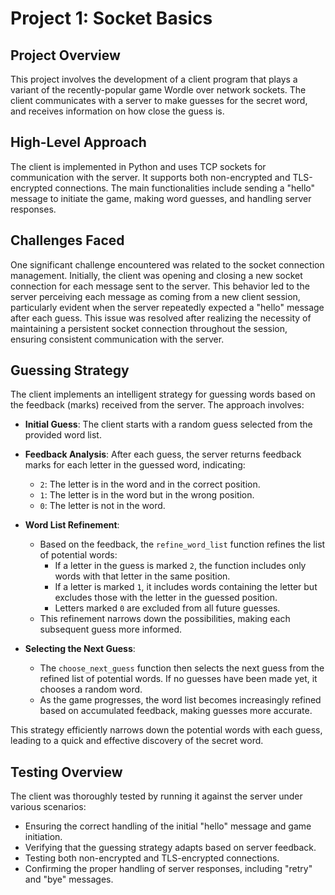 # Project 1: Socket Basics

## Project Overview
This project involves the development of a client program that plays a variant of the recently-popular game Wordle 
over network sockets. The client communicates with a server to make guesses for the secret word, and receives information
on how close the guess is.

## High-Level Approach
The client is implemented in Python and uses TCP sockets for communication with the server. It supports both 
non-encrypted and TLS-encrypted connections. The main functionalities include sending a "hello" message to
initiate the game, making word guesses, and handling server responses.

## Challenges Faced
One significant challenge encountered was related to the socket connection management. Initially, the client was opening 
and closing a new socket connection for each message sent to the server. This behavior led to the server perceiving each
message as coming from a new client session, particularly evident when the server repeatedly expected a "hello" message 
after each guess. This issue was resolved after realizing the necessity of maintaining a persistent socket connection 
throughout the session, ensuring consistent communication with the server. 

## Guessing Strategy
The client implements an intelligent strategy for guessing words based on the feedback (marks) received from the server. The approach involves:

- **Initial Guess**: The client starts with a random guess selected from the provided word list.

- **Feedback Analysis**: After each guess, the server returns feedback marks for each letter in the guessed word, indicating:
    - `2`: The letter is in the word and in the correct position.
    - `1`: The letter is in the word but in the wrong position.
    - `0`: The letter is not in the word.

- **Word List Refinement**:
    - Based on the feedback, the `refine_word_list` function refines the list of potential words:
        - If a letter in the guess is marked `2`, the function includes only words with that letter in the same position.
        - If a letter is marked `1`, it includes words containing the letter but excludes those with the letter in the guessed position.
        - Letters marked `0` are excluded from all future guesses.
    - This refinement narrows down the possibilities, making each subsequent guess more informed.

- **Selecting the Next Guess**: 
    - The `choose_next_guess` function then selects the next guess from the refined list of potential words. If no guesses have been made yet, it chooses a random word.
    - As the game progresses, the word list becomes increasingly refined based on accumulated feedback, making guesses more accurate.

This strategy efficiently narrows down the potential words with each guess, leading to a quick and effective discovery of the secret word.


## Testing Overview
The client was thoroughly tested by running it against the server under various scenarios:
- Ensuring the correct handling of the initial "hello" message and game initiation.
- Verifying that the guessing strategy adapts based on server feedback.
- Testing both non-encrypted and TLS-encrypted connections.
- Confirming the proper handling of server responses, including "retry" and "bye" messages.
